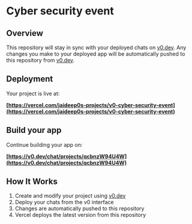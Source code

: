 # Cyber security event

## Overview

This repository will stay in sync with your deployed chats on [v0.dev](https://v0.dev).
Any changes you make to your deployed app will be automatically pushed to this repository from [v0.dev](https://v0.dev).

## Deployment

Your project is live at:

**[https://vercel.com/jaideep0s-projects/v0-cyber-security-event](https://vercel.com/jaideep0s-projects/v0-cyber-security-event)**

## Build your app

Continue building your app on:

**[https://v0.dev/chat/projects/qcbnzW94U4W](https://v0.dev/chat/projects/qcbnzW94U4W)**

## How It Works

1. Create and modify your project using [v0.dev](https://v0.dev)
2. Deploy your chats from the v0 interface
3. Changes are automatically pushed to this repository
4. Vercel deploys the latest version from this repository
